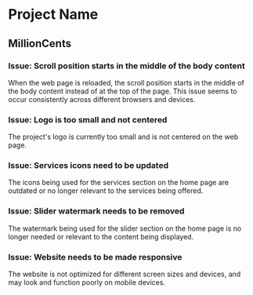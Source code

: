 # Project Name
## MillionCents
### Issue: Scroll position starts in the middle of the body content

When the web page is reloaded, the scroll position starts in the middle of the body content 
instead of at the top of the page. This issue seems to occur consistently across different 
browsers and devices.

### Issue: Logo is too small and not centered

The project's logo is currently too small and is not centered on the web page.

### Issue: Services icons need to be updated

The icons being used for the services section on the home page are outdated or no longer relevant to the services being offered.

### Issue: Slider watermark needs to be removed

The watermark being used for the slider section on the home page is no longer needed or relevant to the content being displayed.

### Issue: Website needs to be made responsive

The website is not optimized for different screen sizes and devices, and may look and function poorly on mobile devices.
